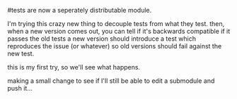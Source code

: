 #tests are now a seperately distributable module. 

I'm trying this crazy new thing to decouple tests from what they test.
then, when a new version comes out, you can tell if it's backwards compatible if it passes the old tests
a new version should introduce a test which reproduces the issue (or whatever) so old versions should fail
against the new test.

this is my first try, so we'll see what happens.

making a small change to see if I'll still be able to edit a submodule and push it...